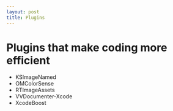```yaml
---
layout: post
title: Plugins
---
```


# Plugins that make coding more efficient
* KSImageNamed
* OMColorSense
* RTImageAssets
* VVDocumenter-Xcode
* XcodeBoost
